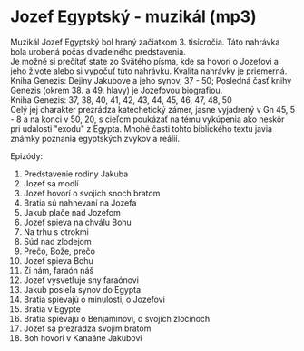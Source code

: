 # Jozef Egyptský - muzikál (mp3)

Muzikál Jozef Egyptský bol hraný začiatkom 3. tisícročia. Táto nahrávka bola urobená počas divadelného predstavenia.  
Je možné si prečítať state zo Svätého písma, kde sa hovorí o Jozefovi a jeho živote alebo si vypočuť túto nahrávku. Kvalita nahrávky je priemerná.  
Kniha Genezis: Dejiny Jakubove a jeho synov, 37 - 50; Posledná časť knihy Genezis (okrem 38. a 49. hlavy) je Jozefovou biografiou.    
Kniha Genezis: 37, 38, 40, 41, 42, 43, 44, 45, 46, 47, 48, 50  
Celý jej charakter prezrádza katechetický zámer, jasne vyjadrený v Gn 45, 5 - 8 a na konci v 50, 20, s cieľom poukázať na tému vykúpenia ako neskôr pri udalosti "exodu" z Egypta. Mnohé časti tohto biblického textu javia známky poznania egyptských zvykov a reálií.  

Epizódy:  
01. Predstavenie rodiny Jakuba  
02. Jozef sa modlí  
03. Jozef hovorí o svojich snoch bratom  
04. Bratia sú nahnevaní na Jozefa  
05. Jakub plače nad Jozefom  
06. Jozef spieva na chválu Bohu  
07. Na trhu s otrokmi  
08. Súd nad zlodejom  
09. Prečo, Bože, prečo  
10. Jozef spieva Bohu  
11. Ži nám, faraón náš  
12. Jozef vysvetľuje sny faraónovi  
13. Jakub posiela synov do Egypta  
14. Bratia spievajú o minulosti, o Jozefovi  
15. Bratia v Egypte  
16. Bratia spievajú o Benjamínovi, o svojich zločinoch  
17. Jozef sa prezrádza svojim bratom  
18. Boh hovorí v Kanaáne Jakubovi  

